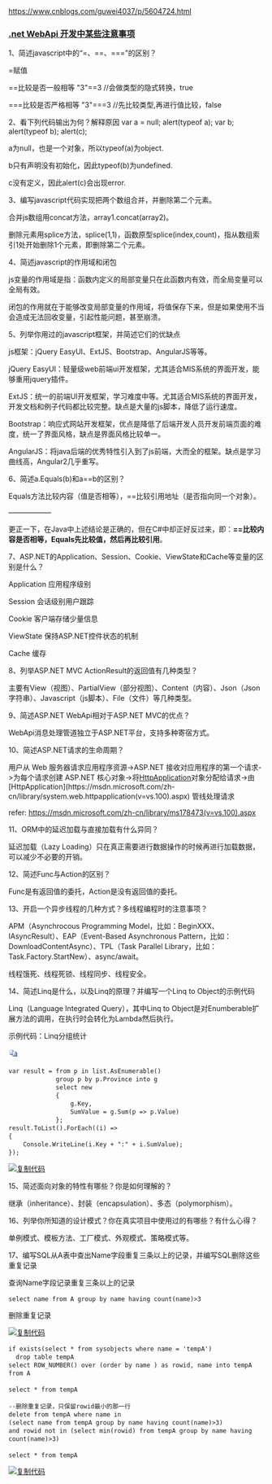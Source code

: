 ​		

https://www.cnblogs.com/guwei4037/p/5604724.html

### [.net WebApi 开发中某些注意事项](https://somefuture.iteye.com/blog/2172869)

1、简述javascript中的“=、==、===”的区别？

=赋值

==比较是否一般相等   "3"==3 //会做类型的隐式转换，true

===比较是否严格相等 "3"===3 //先比较类型,再进行值比较，false 

 

2、看下列代码输出为何？解释原因
var a = null;
alert(typeof a); 
var b;
alert(typeof b);
alert(c);

a为null，也是一个对象，所以typeof(a)为object.

b只有声明没有初始化，因此typeof(b)为undefined.

c没有定义，因此alert(c)会出现error.


3、编写javascript代码实现把两个数组合并，并删除第二个元素。

合并js数组用concat方法，array1.concat(array2)。

删除元素用splice方法，splice(1,1)，函数原型splice(index,count)，指从数组索引1处开始删除1个元素，即删除第二个元素。


4、简述javascript的作用域和闭包

js变量的作用域是指：函数内定义的局部变量只在此函数内有效，而全局变量可以全局有效。

闭包的作用就在于能够改变局部变量的作用域，将值保存下来，但是如果使用不当会造成无法回收变量，引起性能问题，甚至崩溃。


5、列举你用过的javascript框架，并简述它们的优缺点

js框架：jQuery EasyUI、ExtJS、Bootstrap、AngularJS等等。

jQuery EasyUI：轻量级web前端ui开发框架，尤其适合MIS系统的界面开发，能够重用jquery插件。

ExtJS：统一的前端UI开发框架，学习难度中等。尤其适合MIS系统的界面开发，开发文档和例子代码都比较完整。缺点是大量的js脚本，降低了运行速度。

Bootstrap：响应式网站开发框架，优点是降低了后端开发人员开发前端页面的难度，统一了界面风格，缺点是界面风格比较单一。

AngularJS：将java后端的优秀特性引入到了js前端，大而全的框架。缺点是学习曲线高，Angular2几乎重写。


6、简述a.Equals(b)和a==b的区别？

Equals方法比较内容（值是否相等），==比较引用地址（是否指向同一个对象）。

——————

更正一下，在Java中上述结论是正确的，但在C#中却正好反过来，即：**==比较内容是否相等，Equals先比较值，然后再比较引用**。


7、ASP.NET的Application、Session、Cookie、ViewState和Cache等变量的区别是什么？

Application 应用程序级别

Session 会话级别用户跟踪

Cookie 客户端存储少量信息

ViewState 保持ASP.NET控件状态的机制

Cache 缓存


8、列举ASP.NET MVC ActionResult的返回值有几种类型？

主要有View（视图）、PartialView（部分视图）、Content（内容）、Json（Json字符串）、Javascript（js脚本）、File（文件）等几种类型。


9、简述ASP.NET WebApi相对于ASP.NET MVC的优点？

WebApi消息处理管道独立于ASP.NET平台，支持多种寄宿方式。

 

10、简述ASP.NET请求的生命周期？

用户从 Web 服务器请求应用程序资源->ASP.NET 接收对应用程序的第一个请求->为每个请求创建 ASP.NET 核心对象->将[HttpApplication](https://msdn.microsoft.com/zh-cn/library/system.web.httpapplication(v=vs.100).aspx)对象分配给请求->由[HttpApplication](https://msdn.microsoft.com/zh-cn/library/system.web.httpapplication(v=vs.100).aspx) 管线处理请求

refer: https://msdn.microsoft.com/zh-cn/library/ms178473(v=vs.100).aspx


11、ORM中的延迟加载与直接加载有什么异同？

延迟加载（Lazy Loading）只在真正需要进行数据操作的时候再进行加载数据，可以减少不必要的开销。


12、简述Func<T>与Action<T>的区别？

Func<T>是有返回值的委托，Action<T>是没有返回值的委托。


13、开启一个异步线程的几种方式？多线程编程时的注意事项？

APM（Asynchrocous Programming  Model，比如：BeginXXX、IAsyncResult）、EAP（Event-Based Asynchronous  Pattern，比如：DownloadContentAsync）、TPL（Task Parallel  Library，比如：Task.Factory.StartNew）、async/await。

线程饿死、线程死锁、线程同步、线程安全。


14、简述Linq是什么，以及Linq的原理？并编写一个Linq to Object的示例代码

Linq（Language Integrated Query），其中Linq to Object是对Enumberable扩展方法的调用，在执行时会转化为Lambda然后执行。

示例代码：Linq分组统计

[![复制代码](assets/copycode-1558867625859.gif)](javascript:void(0);)

```
var result = from p in list.AsEnumerable() 
             group p by p.Province into g 
             select new 
             { 
                 g.Key, 
                 SumValue = g.Sum(p => p.Value) 
             }; 
result.ToList().ForEach((i) => 
{ 
    Console.WriteLine(i.Key + ":" + i.SumValue); 
}); 
```

[![复制代码](https://common.cnblogs.com/images/copycode.gif)](javascript:void(0);)

 

15、简述面向对象的特性有哪些？你是如何理解的？

继承（inheritance）、封装（encapsulation）、多态（polymorphism）。


16、列举你所知道的设计模式？你在真实项目中使用过的有哪些？有什么心得？

单例模式、模板方法、工厂模式、外观模式、策略模式等。


17、编写SQL从A表中查出Name字段重复三条以上的记录，并编写SQL删除这些重复记录

查询Name字段记录重复三条以上的记录

```
select name from A group by name having count(name)>3
```

 删除重复记录

[![复制代码](https://common.cnblogs.com/images/copycode.gif)](javascript:void(0);)

```
if exists(select * from sysobjects where name = 'tempA')
  drop table tempA
select ROW_NUMBER() over (order by name ) as rowid, name into tempA from A

select * from tempA

--删除重复记录，只保留rowid最小的那一行
delete from tempA where name in
(select name from tempA group by name having count(name)>3)
and rowid not in (select min(rowid) from tempA group by name having count(name)>3)

select * from tempA
```

[![复制代码](https://common.cnblogs.com/images/copycode.gif)](javascript:void(0);)

 